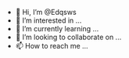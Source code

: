 - 👋 Hi, I’m @Edqsws
- 👀 I’m interested in ...
- 🌱 I’m currently learning ...
- 💞️ I’m looking to collaborate on ...
- 📫 How to reach me ...

<!---
Edqsws/Edqsws is a ✨ special ✨ repository because its `README.md` (this file) appears on your GitHub profile.
You can click the Preview link to take a look at your changes.
--->
